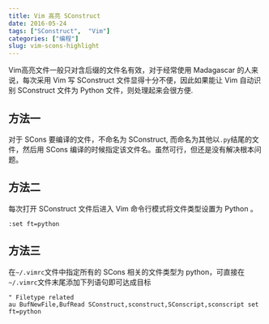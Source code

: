 ```yaml
---
title: Vim 高亮 SConstruct
date: 2016-05-24
tags: ["SConstruct",  "Vim"]
categories: ["编程"]
slug: vim-scons-highlight
---
```


Vim高亮文件一般只对含后缀的文件名有效，对于经常使用 Madagascar 的人来说，每次采用 Vim 写 SConstruct 文件显得十分不便，因此如果能让 Vim 自动识别 SConstruct 文件为 Python 文件，则处理起来会很方便.

## 方法一
对于 SCons 要编译的文件，不命名为 SConstruct, 而命名为其他以`.py`结尾的文件，然后用 SCons 编译的时候指定该文件名。虽然可行，但还是没有解决根本问题。

## 方法二
每次打开 SConstruct 文件后进入 Vim 命令行模式将文件类型设置为 Python 。
```
:set ft=python
```

## 方法三
在`~/.vimrc`文件中指定所有的 SCons 相关的文件类型为 python，可直接在`~/.vimrc`文件末尾添加下列语句即可达成目标
```
" Filetype related
au BufNewFile,BufRead SConstruct,sconstruct,SConscript,sconscript set ft=python
```

